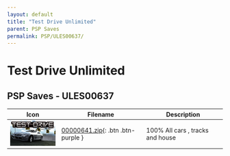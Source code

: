 ```yaml
---
layout: default
title: "Test Drive Unlimited"
parent: PSP Saves
permalink: PSP/ULES00637/
---
```

# Test Drive Unlimited

## PSP Saves - ULES00637

| Icon | Filename | Description |
|------|----------|-------------|
| ![Test Drive Unlimited](ICON0.PNG) | [00000641.zip](00000641.zip){: .btn .btn-purple } | 100% All cars , tracks and house |
